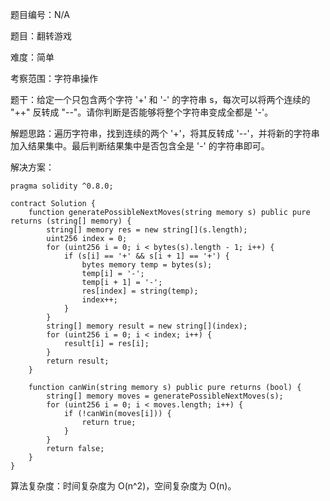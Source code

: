 题目编号：N/A

题目：翻转游戏

难度：简单

考察范围：字符串操作

题干：给定一个只包含两个字符 '+' 和 '-' 的字符串 s，每次可以将两个连续的 "++" 反转成 "--"。请你判断是否能够将整个字符串变成全都是 '-'。

解题思路：遍历字符串，找到连续的两个 '+'，将其反转成 '--'，并将新的字符串加入结果集中。最后判断结果集中是否包含全是 '-' 的字符串即可。

解决方案：

```
pragma solidity ^0.8.0;

contract Solution {
    function generatePossibleNextMoves(string memory s) public pure returns (string[] memory) {
        string[] memory res = new string[](s.length);
        uint256 index = 0;
        for (uint256 i = 0; i < bytes(s).length - 1; i++) {
            if (s[i] == '+' && s[i + 1] == '+') {
                bytes memory temp = bytes(s);
                temp[i] = '-';
                temp[i + 1] = '-';
                res[index] = string(temp);
                index++;
            }
        }
        string[] memory result = new string[](index);
        for (uint256 i = 0; i < index; i++) {
            result[i] = res[i];
        }
        return result;
    }
    
    function canWin(string memory s) public pure returns (bool) {
        string[] memory moves = generatePossibleNextMoves(s);
        for (uint256 i = 0; i < moves.length; i++) {
            if (!canWin(moves[i])) {
                return true;
            }
        }
        return false;
    }
}
```

算法复杂度：时间复杂度为 O(n^2)，空间复杂度为 O(n)。